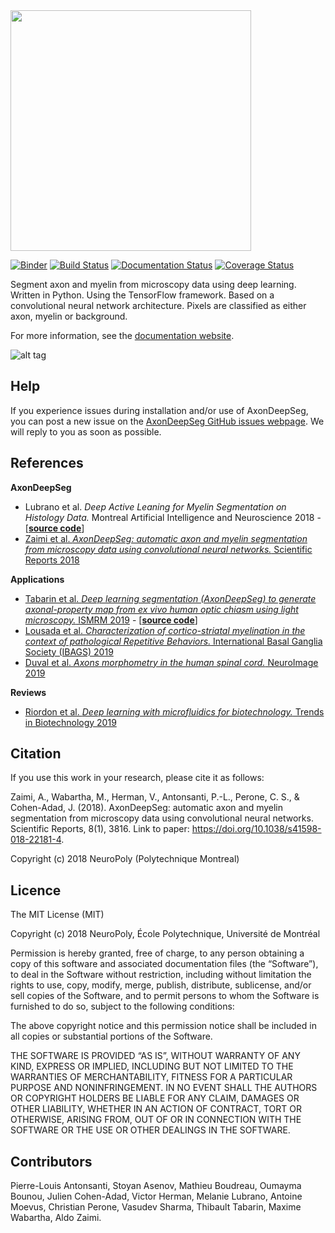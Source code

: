 <img src="https://github.com/neuropoly/axondeepseg/blob/master/docs/source/_static/logo_ads-alpha.png" width="385">

[![Binder](https://mybinder.org/badge.svg)](https://mybinder.org/v2/gh/neuropoly/axondeepseg/master?filepath=notebooks%2Fgetting_started.ipynb)
[![Build Status](https://api.travis-ci.org/neuropoly/axondeepseg.svg?branch=master)](https://travis-ci.org/neuropoly/axondeepseg)
[![Documentation Status](https://readthedocs.org/projects/axondeepseg/badge/?version=stable)](http://axondeepseg.readthedocs.io/en/latest/?badge=latest)
[![Coverage Status](https://coveralls.io/repos/github/neuropoly/axondeepseg/badge.svg?branch=master)](https://coveralls.io/github/neuropoly/axondeepseg?branch=master)

Segment axon and myelin from microscopy data using deep learning. Written in Python. Using the TensorFlow framework.
Based on a convolutional neural network architecture. Pixels are classified as either axon, myelin or background.

For more information, see the [documentation website](http://axondeepseg.readthedocs.io/).

![alt tag](https://github.com/neuropoly/axondeepseg/blob/master/docs/source/_static/fig0.png)



## Help

If you experience issues during installation and/or use of AxonDeepSeg, you can post a new issue on the [AxonDeepSeg GitHub issues webpage](https://github.com/neuropoly/axondeepseg/issues). We will reply to you as soon as possible.


## References

**AxonDeepSeg**

* Lubrano et al. *Deep Active Leaning for Myelin Segmentation on Histology Data.* Montreal Artificial Intelligence and Neuroscience 2018 - \[[**source code**](https://github.com/neuropoly/deep-active-learning)\]
* [Zaimi et al. *AxonDeepSeg: automatic axon and myelin segmentation from microscopy data using convolutional neural networks.* Scientific Reports 2018](https://www.nature.com/articles/s41598-018-22181-4)

**Applications**

* [Tabarin et al. *Deep learning segmentation (AxonDeepSeg) to generate axonal-property map from ex vivo human optic chiasm using light microscopy.* ISMRM 2019](https://www.ismrm.org/19/program_files/DP23.htm) - \[[**source code**](https://github.com/thibaulttabarin/UnAxSeg)\]
* [Lousada et al. *Characterization of cortico-striatal myelination in the context of pathological Repetitive Behaviors.*  International Basal Ganglia Society (IBAGS) 2019](http://www.ibags2019.com/key4register/images/client/863/files/Abstractbook1405.pdf)
* [Duval et al. *Axons morphometry in the human spinal cord.* NeuroImage 2019](https://www.sciencedirect.com/science/article/pii/S1053811918320044)

**Reviews**

* [Riordon et al. *Deep learning with microfluidics for biotechnology.* Trends in Biotechnology 2019](https://www.sciencedirect.com/science/article/pii/S0167779918302452)

## Citation

If you use this work in your research, please cite it as follows:

Zaimi, A., Wabartha, M., Herman, V., Antonsanti, P.-L., Perone, C. S., & Cohen-Adad, J. (2018). AxonDeepSeg: automatic axon and myelin segmentation from microscopy data using convolutional neural networks. Scientific Reports, 8(1), 3816. Link to paper: https://doi.org/10.1038/s41598-018-22181-4.

Copyright (c) 2018 NeuroPoly (Polytechnique Montreal)

## Licence

The MIT License (MIT)

Copyright (c) 2018 NeuroPoly, École Polytechnique, Université de Montréal

Permission is hereby granted, free of charge, to any person obtaining a copy of this software and associated documentation files (the “Software”), to deal in the Software without restriction, including without limitation the rights to use, copy, modify, merge, publish, distribute, sublicense, and/or sell copies of the Software, and to permit persons to whom the Software is furnished to do so, subject to the following conditions:

The above copyright notice and this permission notice shall be included in all copies or substantial portions of the Software.

THE SOFTWARE IS PROVIDED “AS IS”, WITHOUT WARRANTY OF ANY KIND, EXPRESS OR IMPLIED, INCLUDING BUT NOT LIMITED TO THE WARRANTIES OF MERCHANTABILITY, FITNESS FOR A PARTICULAR PURPOSE AND NONINFRINGEMENT. IN NO EVENT SHALL THE AUTHORS OR COPYRIGHT HOLDERS BE LIABLE FOR ANY CLAIM, DAMAGES OR OTHER LIABILITY, WHETHER IN AN ACTION OF CONTRACT, TORT OR OTHERWISE, ARISING FROM, OUT OF OR IN CONNECTION WITH THE SOFTWARE OR THE USE OR OTHER DEALINGS IN THE SOFTWARE.

## Contributors

Pierre-Louis Antonsanti, Stoyan Asenov, Mathieu Boudreau, Oumayma Bounou, Julien Cohen-Adad, Victor Herman, Melanie Lubrano, Antoine Moevus, Christian Perone, Vasudev Sharma, Thibault Tabarin, Maxime Wabartha, Aldo Zaimi.
